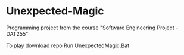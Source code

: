 # Unexpected-Magic
Programming project from the course "Software Engineering Project - DAT255"

To play download repo
Run UnexpectedMagic.Bat
